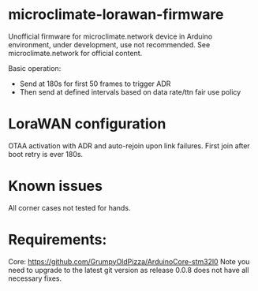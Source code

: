 # microclimate-lorawan-firmware
Unofficial firmware for microclimate.network device in Arduino environment, under development, use not recommended. See microclimate.network for official content.

Basic operation:
 * Send at 180s for first 50 frames to trigger ADR
 * Then send at defined intervals based on data rate/ttn fair use policy

# LoraWAN configuration
OTAA activation with ADR and auto-rejoin upon link failures. First join after boot retry is ever 180s.

# Known issues
All corner cases not tested for hands.

# Requirements:
Core: https://github.com/GrumpyOldPizza/ArduinoCore-stm32l0
Note you need to upgrade to the latest git version as release 0.0.8 does not have all necessary fixes.
